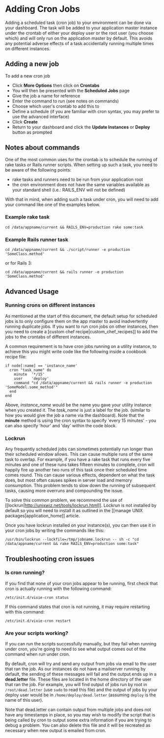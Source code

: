 # Adding Cron Jobs

Adding a scheduled task (cron job) to your environment can be done via your dashboard.
The task will be added to your application master instance under the crontab of either your deploy user or the root user (you choose which) and will only run on the application master by default. This avoids any potential adverse effects of a task accidentally running multiple times on different instances.

## Adding a new job

To add a new cron job

  - Click **More Options** then click on **Crontabs** 
  - You will then be presented with the **Scheduled Jobs** page
  - Give the job a name for reference
  - Enter the command to run (see notes on commands)
  - Choose which user's crontab to add this to
  - Define a schedule (if you are familiar with cron syntax, you may prefer to use the advanced interface)
  - Click **Create**
  - Return to your dashboard and click the **Update Instances** or **Deploy** button as prompted

## Notes about commands

One of the most common uses for the crontab is to schedule the running of rake tasks or Rails runner scripts. When setting up such a task, you need to be aware of the following points:

  - rake tasks and runners need to be run from your application root
  - the cron environment does not have the same variables available as your standard shell (i.e.: RAILS_ENV will not be defined)

With that in mind, when adding such a task under cron, you will need to add your command like one of the examples below.

### Example rake task

    cd /data/appname/current && RAILS_ENV=production rake some:task

### Example Rails runner task

    cd /data/appname/current && ./script/runner -e production 'SomeClass.method'

or for Rails 3:

    cd /data/appname/current && rails runner -e production 'SomeClass.method'

## Advanced Usage

### Running crons on different instances

As mentioned at the start of this document, the default setup for scheduled jobs is to only configure them on the app master to avoid inadvertently running duplicate jobs. If you want to run cron jobs on other instances, then you need to create a [custom chef recipe|custom_chef_recipes]] to add the jobs to the crontabs of different instances.

A common requirement is to have cron jobs running on a utility instance, to achieve this you might write code like the following inside a cookbook recipe file:

    if node[:name] == 'instance_name'
      cron "task_name" do
        minute  '*/15'
        user    'deploy'
        command "cd /data/appname/current && rails runner -e production 'SomeModel.some_method'"
      end
    end

Above, *instance_name* would be the name you gave your utility instance when you created it. The *task_name* is just a label for the job. (similar to how you would give the job a name via the dashboard). Note that the **minute** method is using the cron syntax to specify 'every 15 minutes' - you can also specify 'hour' and 'day' within the code block.

### Lockrun

Any frequently scheduled jobs can sometimes potentially run longer than their scheduled window allows. This can cause multiple runs of the same task to overlap. For example, if you have a rake task that runs every five minutes and one of these runs takes fifteen minutes to complete, cron will happily fire up another two runs of this task once their scheduled time comes round. This can cause various effects, dependent on what the task does, but most often causes spikes in server load and memory consumption. This problem tends to slow down the running of subsequent tasks, causing more overruns and compounding the issue.

To solve this common problem, we recommend the use of [[lockrun|http://unixwiz.net/tools/lockrun.html]]. Lockrun is not installed by default so you will need to install it as outlined in the [[manage UNIX packages|application_home]] article.

Once you have lockrun installed on your instance(s), you can then use it in your cron jobs by writing the commands like this:

    /usr/bin/lockrun --lockfile=/tmp/jobname.lockrun -- sh -c "cd /data/appname/current && rake RAILS_ENV=production some:task"


## Troubleshooting cron issues

### Is cron running?

If you find that none of your cron jobs appear to be running, first check that cron is actually running with the following command:

    /etc/init.d/vixie-cron status

If this command states that cron is not running, it may require restarting with this command:

    /etc/init.d/vixie-cron restart

### Are your scripts working?

If you can run the scripts successfully manually, but they fail when running under cron, you're going to need to see what output comes out of the command when run under cron.

By default, cron will try and send any output from jobs via email to the user that ran the job. As our instances do not have a mailserver running by default, the sending of these messages will fail and the output ends up in a **dead.letter** file. These files are located in the home directory of the user that ran the job. For example, you will find output of jobs run by root in `/root/dead.letter` (use `sudo` to read this file) and the output of jobs by your deploy user would be in `/home/deploy/dead.letter` (assuming `deploy` is the name of this user).

Note that dead.letter can contain output from multiple jobs and does not have any timestamps in place, so you may wish to modify the script that is being called by cron to output some extra information if you are trying to debug a problem. You can also delete this file and it will be recreated as necessary when new output is emailed from cron.
